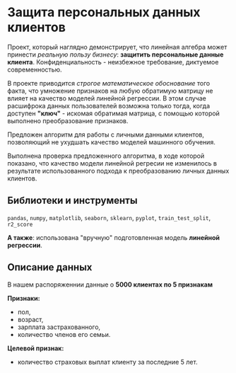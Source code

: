 # Защита персональных данных клиентов

Проект, который наглядно демонстрирует, что линейная алгебра может принести *реальную пользу бизнесу*: **защитить персональные данные клиента**. Конфиденциальность - неизбежное требование, диктуемое современностью.

В проекте приводится *строгое математическое обоснование* того факта, что умножение признаков на любую обратимую матрицу не влияет на качество моделей линейной регрессии. В этом случае расшифрока данных пользователей возможна только тогда, когда доступен **"ключ"** - искомая обратимая матрица, с помощью которой выполнено преобразование признаков.

Предложен алгоритм для работы с личными данными клиентов, позволяющий не ухудшать качество моделей машинного обучения. 

Выполнена проверка предложенного алгоритма, в ходе которой показано, что качество модели линейной регресии не изменилось в результате использованного подхода к преобразованию личных данных клиентов.


## Библиотеки и инструменты

`pandas`, `numpy`, `matplotlib`, `seaborn`, `sklearn`, `pyplot`, `train_test_split`, `r2_score`

**А также**: использована "вручную" подготовленная модель **линейной регрессии**.

## Описание данных

В нашем распоряженнии данные о **5000 клиентах по 5 признакам**

**Признаки:** 
- пол, 
- возраст,
- зарплата застрахованного, 
- количество членов его семьи. 

**Целевой признак:** 
- количество страховых выплат клиенту за последние 5 лет.
